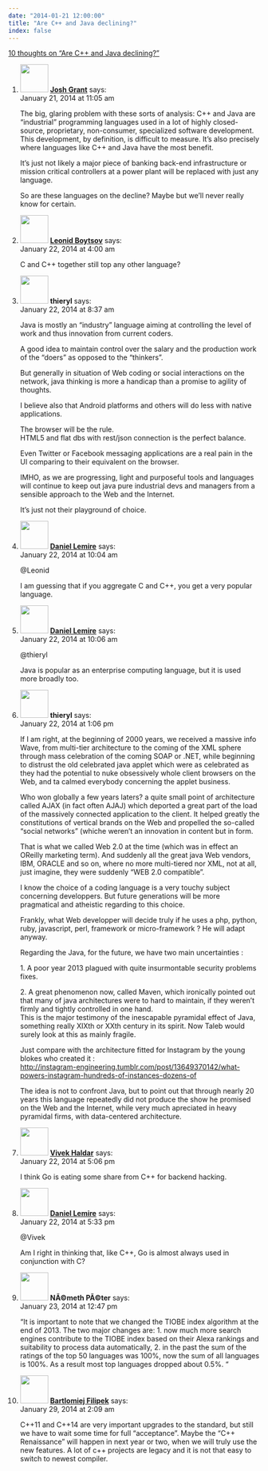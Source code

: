 ```yaml
---
date: "2014-01-21 12:00:00"
title: "Are C++ and Java declining?"
index: false
---
```


[10 thoughts on &ldquo;Are C++ and Java declining?&rdquo;](/lemire/blog/2014/01-21-are-c-and-java-declining)

<ol class="comment-list">
<li id="comment-109048" class="comment even thread-even depth-1">
<div class="comment-author vcard">
<img alt src="https://secure.gravatar.com/avatar/5472a81ef9af2a8caa28125092cd743a?s=56&#038;d=mm&#038;r=g" srcset="https://secure.gravatar.com/avatar/5472a81ef9af2a8caa28125092cd743a?s=112&#038;d=mm&#038;r=g 2x" class="avatar avatar-56 photo" height="56" width="56" decoding="async" /> <b class="fn"><a href="https://mobile.twitter.com/joshin4colours" class="url" rel="ugc external nofollow">Josh Grant</a></b> <span class="says">says:</span> </div>
<div class="comment-metadata"><time datetime="2014-01-21T11:05:51+00:00">January 21, 2014 at 11:05 am</time></a> </div>
<div class="comment-content">
<p>The big, glaring problem with these sorts of analysis: C++ and Java are &ldquo;industrial&rdquo; programming languages used in a lot of highly closed-source, proprietary, non-consumer, specialized software development. This development, by definition, is difficult to measure. It&rsquo;s also precisely where languages like C++ and Java have the most benefit. </p>
<p>It&rsquo;s just not likely a major piece of banking back-end infrastructure or mission critical controllers at a power plant will be replaced with just any language. </p>
<p>So are these languages on the decline? Maybe but we&rsquo;ll never really know for certain.</p>
</div>
</li>
<li id="comment-109386" class="comment odd alt thread-odd thread-alt depth-1">
<div class="comment-author vcard">
<img alt src="https://secure.gravatar.com/avatar/cdbd04afdb5401d1cbbd390416f3c1e3?s=56&#038;d=mm&#038;r=g" srcset="https://secure.gravatar.com/avatar/cdbd04afdb5401d1cbbd390416f3c1e3?s=112&#038;d=mm&#038;r=g 2x" class="avatar avatar-56 photo" height="56" width="56" decoding="async" /> <b class="fn"><a href="http://searchivarius.org/" class="url" rel="ugc external nofollow">Leonid Boytsov</a></b> <span class="says">says:</span> </div>
<div class="comment-metadata"><time datetime="2014-01-22T04:00:49+00:00">January 22, 2014 at 4:00 am</time></a> </div>
<div class="comment-content">
<p>C and C++ together still top any other language?</p>
</div>
</li>
<li id="comment-109530" class="comment even thread-even depth-1">
<div class="comment-author vcard">
<img alt src="https://secure.gravatar.com/avatar/be05ceb8ad8e72bcc64ed98e4391e2fe?s=56&#038;d=mm&#038;r=g" srcset="https://secure.gravatar.com/avatar/be05ceb8ad8e72bcc64ed98e4391e2fe?s=112&#038;d=mm&#038;r=g 2x" class="avatar avatar-56 photo" height="56" width="56" loading="lazy" decoding="async" /> <b class="fn">thieryl</b> <span class="says">says:</span> </div>
<div class="comment-metadata"><time datetime="2014-01-22T08:37:42+00:00">January 22, 2014 at 8:37 am</time></a> </div>
<div class="comment-content">
<p>Java is mostly an &ldquo;industry&rdquo; language aiming at controlling the level of work and thus innovation from current coders.</p>
<p>A good idea to maintain control over the salary and the production work of the &ldquo;doers&rdquo; as opposed to the &ldquo;thinkers&rdquo;.</p>
<p>But generally in situation of Web coding or social interactions on the network, java thinking is more a handicap than a promise to agility of thoughts.</p>
<p>I believe also that Android platforms and others will do less with native applications. </p>
<p>The browser will be the rule.<br/>
HTML5 and flat dbs with rest/json connection is the perfect balance.</p>
<p>Even Twitter or Facebook messaging applications are a real pain in the UI comparing to their equivalent on the browser.</p>
<p>IMHO, as we are progressing, light and purposeful tools and languages will continue to keep out java pure industrial devs and managers from a sensible approach to the Web and the Internet.</p>
<p>It&rsquo;s just not their playground of choice.</p>
</div>
</li>
<li id="comment-109591" class="comment byuser comment-author-lemire bypostauthor odd alt thread-odd thread-alt depth-1">
<div class="comment-author vcard">
<img alt src="https://secure.gravatar.com/avatar/2ca999bef9535950f5b84281a4dab006?s=56&#038;d=mm&#038;r=g" srcset="https://secure.gravatar.com/avatar/2ca999bef9535950f5b84281a4dab006?s=112&#038;d=mm&#038;r=g 2x" class="avatar avatar-56 photo" height="56" width="56" loading="lazy" decoding="async" /> <b class="fn"><a href="https://lemire.me/en/" class="url" rel="ugc">Daniel Lemire</a></b> <span class="says">says:</span> </div>
<div class="comment-metadata"><time datetime="2014-01-22T10:04:31+00:00">January 22, 2014 at 10:04 am</time></a> </div>
<div class="comment-content">
<p>@Leonid</p>
<p>I am guessing that if you aggregate C and C++, you get a very popular language.</p>
</div>
</li>
<li id="comment-109593" class="comment byuser comment-author-lemire bypostauthor even thread-even depth-1">
<div class="comment-author vcard">
<img alt src="https://secure.gravatar.com/avatar/2ca999bef9535950f5b84281a4dab006?s=56&#038;d=mm&#038;r=g" srcset="https://secure.gravatar.com/avatar/2ca999bef9535950f5b84281a4dab006?s=112&#038;d=mm&#038;r=g 2x" class="avatar avatar-56 photo" height="56" width="56" loading="lazy" decoding="async" /> <b class="fn"><a href="https://lemire.me/en/" class="url" rel="ugc">Daniel Lemire</a></b> <span class="says">says:</span> </div>
<div class="comment-metadata"><time datetime="2014-01-22T10:06:07+00:00">January 22, 2014 at 10:06 am</time></a> </div>
<div class="comment-content">
<p>@thieryl</p>
<p>Java is popular as an enterprise computing language, but it is used more broadly too.</p>
</div>
</li>
<li id="comment-109707" class="comment odd alt thread-odd thread-alt depth-1">
<div class="comment-author vcard">
<img alt src="https://secure.gravatar.com/avatar/be05ceb8ad8e72bcc64ed98e4391e2fe?s=56&#038;d=mm&#038;r=g" srcset="https://secure.gravatar.com/avatar/be05ceb8ad8e72bcc64ed98e4391e2fe?s=112&#038;d=mm&#038;r=g 2x" class="avatar avatar-56 photo" height="56" width="56" loading="lazy" decoding="async" /> <b class="fn">thieryl</b> <span class="says">says:</span> </div>
<div class="comment-metadata"><time datetime="2014-01-22T13:06:19+00:00">January 22, 2014 at 1:06 pm</time></a> </div>
<div class="comment-content">
<p>If I am right, at the beginning of 2000 years, we received a massive info Wave, from multi-tier architecture to the coming of the XML sphere through mass celebration of the coming SOAP or .NET, while beginning to distrust the old celebrated java applet which were as celebrated as they had the potential to nuke obsessively whole client browsers on the Web, and ta calmed everybody concerning the applet business. </p>
<p>Who won globally a few years laters? a quite small point of architecture called AJAX (in fact often AJAJ) which deported a great part of the load of the massively connected application to the client. It helped greatly the constitutions of vertical brands on the Web and propelled the so-called &ldquo;social networks&rdquo; (whiche weren&rsquo;t an innovation in content but in form. </p>
<p>That is what we called Web 2.0 at the time (which was in effect an OReilly marketing term). And suddenly all the great java Web vendors, IBM, ORACLE and so on, where no more multi-tiered nor XML, not at all, just imagine, they were suddenly &ldquo;WEB 2.0 compatible&rdquo;.</p>
<p>I know the choice of a coding language is a very touchy subject concerning developpers. But future generations will be more pragmatical and atheistic regarding to this choice.</p>
<p>Frankly, what Web developper will decide truly if he uses a php, python, ruby, javascript, perl, framework or micro-framework ? He will adapt anyway.</p>
<p>Regarding the Java, for the future, we have two main uncertainties :</p>
<p>1. A poor year 2013 plagued with quite insurmontable security problems fixes.</p>
<p>2. A great phenomenon now, called Maven, which ironically pointed out that many of java architectures were to hard to maintain, if they weren&rsquo;t firmly and tightly controlled in one hand.<br/>
This is the major testimony of the inescapable pyramidal effect of Java, something really XIXth or XXth century in its spirit. Now Taleb would surely look at this as mainly fragile.</p>
<p>Just compare with the architecture fitted for Instagram by the young blokes who created it :<br/>
<a href="https://instagram-engineering.tumblr.com/post/13649370142/what-powers-instagram-hundreds-of-instances-dozens-of" rel="nofollow ugc">http://instagram-engineering.tumblr.com/post/13649370142/what-powers-instagram-hundreds-of-instances-dozens-of</a></p>
<p>The idea is not to confront Java, but to point out that through nearly 20 years this language repeatedly did not produce the show he promised on the Web and the Internet, while very much apreciated in heavy pyramidal firms, with data-centered architecture.</p>
</div>
</li>
<li id="comment-109866" class="comment even thread-even depth-1">
<div class="comment-author vcard">
<img alt src="https://secure.gravatar.com/avatar/c20a2c08c0072173d19fb94283c77737?s=56&#038;d=mm&#038;r=g" srcset="https://secure.gravatar.com/avatar/c20a2c08c0072173d19fb94283c77737?s=112&#038;d=mm&#038;r=g 2x" class="avatar avatar-56 photo" height="56" width="56" loading="lazy" decoding="async" /> <b class="fn"><a href="http://blog.vivekhaldar.com" class="url" rel="ugc external nofollow">Vivek Haldar</a></b> <span class="says">says:</span> </div>
<div class="comment-metadata"><time datetime="2014-01-22T17:06:05+00:00">January 22, 2014 at 5:06 pm</time></a> </div>
<div class="comment-content">
<p>I think Go is eating some share from C++ for backend hacking.</p>
</div>
</li>
<li id="comment-109878" class="comment byuser comment-author-lemire bypostauthor odd alt thread-odd thread-alt depth-1">
<div class="comment-author vcard">
<img alt src="https://secure.gravatar.com/avatar/2ca999bef9535950f5b84281a4dab006?s=56&#038;d=mm&#038;r=g" srcset="https://secure.gravatar.com/avatar/2ca999bef9535950f5b84281a4dab006?s=112&#038;d=mm&#038;r=g 2x" class="avatar avatar-56 photo" height="56" width="56" loading="lazy" decoding="async" /> <b class="fn"><a href="https://lemire.me/en/" class="url" rel="ugc">Daniel Lemire</a></b> <span class="says">says:</span> </div>
<div class="comment-metadata"><time datetime="2014-01-22T17:33:06+00:00">January 22, 2014 at 5:33 pm</time></a> </div>
<div class="comment-content">
<p>@Vivek</p>
<p>Am I right in thinking that, like C++, Go is almost always used in conjunction with C?</p>
</div>
</li>
<li id="comment-110412" class="comment even thread-even depth-1">
<div class="comment-author vcard">
<img alt src="https://secure.gravatar.com/avatar/b7d74be8ff1d45a0d5a469d7474f81c9?s=56&#038;d=mm&#038;r=g" srcset="https://secure.gravatar.com/avatar/b7d74be8ff1d45a0d5a469d7474f81c9?s=112&#038;d=mm&#038;r=g 2x" class="avatar avatar-56 photo" height="56" width="56" loading="lazy" decoding="async" /> <b class="fn">NÃ©meth PÃ©ter</b> <span class="says">says:</span> </div>
<div class="comment-metadata"><time datetime="2014-01-23T12:47:44+00:00">January 23, 2014 at 12:47 pm</time></a> </div>
<div class="comment-content">
<p>&ldquo;It is important to note that we changed the TIOBE index algorithm at the end of 2013. The two major changes are: 1. now much more search engines contribute to the TIOBE index based on their Alexa rankings and suitability to process data automatically, 2. in the past the sum of the ratings of the top 50 languages was 100%, now the sum of all languages is 100%. As a result most top languages dropped about 0.5%. &ldquo;</p>
</div>
</li>
<li id="comment-110745" class="comment odd alt thread-odd thread-alt depth-1">
<div class="comment-author vcard">
<img alt src="https://secure.gravatar.com/avatar/9d386c878599019da877e61fb9a9b15f?s=56&#038;d=mm&#038;r=g" srcset="https://secure.gravatar.com/avatar/9d386c878599019da877e61fb9a9b15f?s=112&#038;d=mm&#038;r=g 2x" class="avatar avatar-56 photo" height="56" width="56" loading="lazy" decoding="async" /> <b class="fn"><a href="http://www.bfilipek.com" class="url" rel="ugc external nofollow">Bartlomiej Filipek</a></b> <span class="says">says:</span> </div>
<div class="comment-metadata"><time datetime="2014-01-29T02:09:49+00:00">January 29, 2014 at 2:09 am</time></a> </div>
<div class="comment-content">
<p>C++11 and C++14 are very important upgrades to the standard, but still we have to wait some time for full &ldquo;acceptance&rdquo;. Maybe the &ldquo;C++ Renaissance&rdquo; will happen in next year or two, when we will truly use the new features. A lot of c++ projects are legacy and it is not that easy to switch to newest compiler.</p>
</div>
</li>
</ol>
